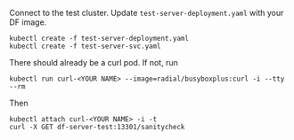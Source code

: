 Connect to the test cluster.
Update `test-server-deployment.yaml` with your DF image. 

```
kubectl create -f test-server-deployment.yaml
kubectl create -f test-server-svc.yaml
```

There should already be a curl pod. If not, run

```
kubectl run curl-<YOUR NAME> --image=radial/busyboxplus:curl -i --tty --rm
```

Then

```
kubectl attach curl-<YOUR NAME> -i -t
curl -X GET df-server-test:13301/sanitycheck
```